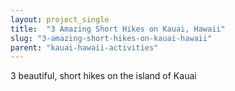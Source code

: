 ```yaml
---
layout: project_single
title:  "3 Amazing Short Hikes on Kauai, Hawaii"
slug: "3-amazing-short-hikes-on-kauai-hawaii"
parent: "kauai-hawaii-activities"
---
```

3 beautiful, short hikes on the island of Kauai